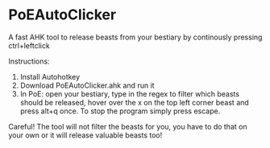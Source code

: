 # PoEAutoClicker
A fast AHK tool to release beasts from your bestiary by continously pressing ctrl+leftclick

Instructions:

1. Install Autohotkey
2. Download PoEAutoClicker.ahk and run it
3. In PoE: open your bestiary, type in the regex to filter which beasts should be released, hover over the x on the top left corner beast and press alt+q once. To stop the program simply press escape.

Careful! The tool will not filter the beasts for you, you have to do that on your own or it will release valuable beasts too!
